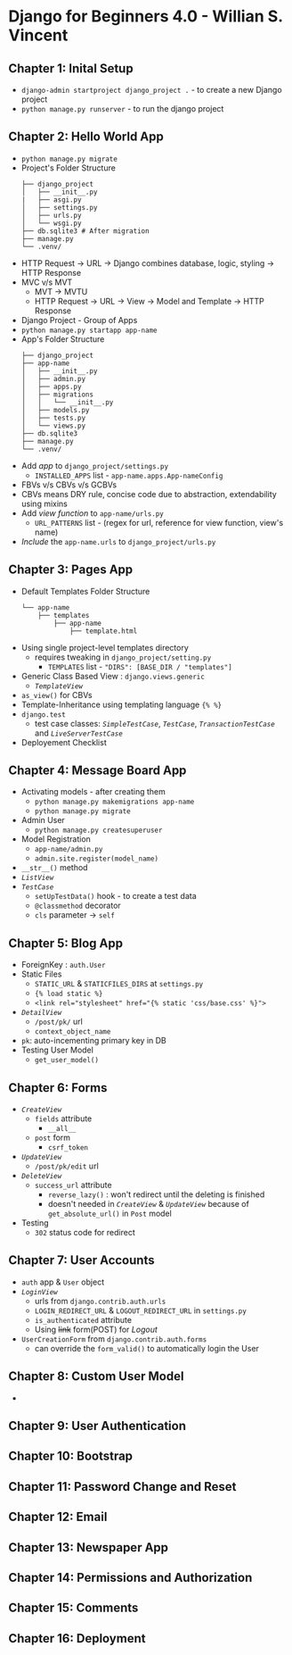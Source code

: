 # Django for Beginners 4.0 - Willian S. Vincent

## Chapter 1: Inital Setup
- `django-admin startproject django_project .` - to create a new Django project
- `python manage.py runserver` - to run the django project

## Chapter 2: Hello World App
- `python manage.py migrate`
- Project's Folder Structure
    ```
    ├── django_project
    │   ├── __init__.py
    |   ├── asgi.py
    │   ├── settings.py
    │   ├── urls.py
    │   └── wsgi.py
    ├── db.sqlite3 # After migration
    ├── manage.py
    └── .venv/
    ```
- HTTP Request -> URL -> Django combines database, logic, styling -> HTTP Response
- MVC v/s MVT
  - MVT -> MVTU
  - HTTP Request -> URL -> View -> Model and Template -> HTTP Response
- Django Project - Group of Apps
- `python manage.py startapp app-name`
- App's Folder Structure
    ```
    ├── django_project
    ├── app-name
    │   ├── __init__.py
    │   ├── admin.py
    │   ├── apps.py
    │   ├── migrations
    │   │   └── __init__.py
    │   ├── models.py
    │   ├── tests.py
    │   └── views.py
    ├── db.sqlite3
    ├── manage.py
    └── .venv/
    ```
- Add *app* to `django_project/settings.py`
  - `INSTALLED_APPS` list - `app-name.apps.App-nameConfig`
- FBVs v/s CBVs v/s GCBVs
- CBVs means DRY rule, concise code due to abstraction, extendability using mixins
- Add *view function* to `app-name/urls.py`
  - `URL_PATTERNS` list - (regex for url, reference for view function, view's name)
- *Include* the `app-name.urls` to `django_project/urls.py`
  
## Chapter 3: Pages App
- Default Templates Folder Structure
    ```
    └── app-name
        ├── templates
            ├── app-name
                ├── template.html
    ```
- Using single project-level templates directory
  - requires tweaking in `django_project/setting.py`
    - `TEMPLATES` list - `"DIRS": [BASE_DIR / "templates"]`
- Generic Class Based View : `django.views.generic`
  - *`TemplateView`*
- `as_view()` for CBVs
- Template-Inheritance using templating language `{% %}`
- `django.test`
  - test case classes: *`SimpleTestCase`*, *`TestCase`*, *`TransactionTestCase`* and *`LiveServerTestCase`*
- Deployement Checklist

## Chapter 4: Message Board App
- Activating models - after creating them
  - `python manage.py makemigrations app-name`
  - `python manage.py migrate`
- Admin User
  - `python manage.py createsuperuser`
- Model Registration
  - `app-name/admin.py`
  - `admin.site.register(model_name)`
- `__str__()` method
- *`ListView`*
- *`TestCase`*
  - `setUpTestData()` hook - to create a test data
  - `@classmethod` decorator
  - `cls` parameter -> `self`

## Chapter 5: Blog App
- ForeignKey : `auth.User`
- Static Files
  - `STATIC_URL` & `STATICFILES_DIRS` at `settings.py`
  - `{% load static %}`
  - `<link rel="stylesheet" href="{% static 'css/base.css' %}">`
- *`DetailView`*
  - `/post/pk/` url
  - `context_object_name`
- `pk`: auto-incementing primary key in DB
- Testing User Model
  - `get_user_model()`

## Chapter 6: Forms
- *`CreateView`*
  - `fields` attribute 
    - `__all__`
  - `post` form
    - `csrf_token`
- *`UpdateView`*
  - `/post/pk/edit` url
- *`DeleteView`*
  - `success_url` attribute
    - `reverse_lazy()` : won't redirect until the deleting is finished
    - doesn't needed in *`CreateView`* & *`UpdateView`* because of `get_absolute_url()` in `Post` model
- Testing
  - `302` status code for redirect
  
## Chapter 7: User Accounts
- `auth` app & `User` object
- *`LoginView`*
  - urls from `django.contrib.auth.urls`
  - `LOGIN_REDIRECT_URL` & `LOGOUT_REDIRECT_URL` in `settings.py`
  - `is_authenticated` attribute
  - Using ~~link~~ form(POST) for *Logout*
- `UserCreationForm` from `django.contrib.auth.forms`
  - can override the `form_valid()` to automatically login the User

## Chapter 8: Custom User Model
- 





















## Chapter 9: User Authentication
## Chapter 10: Bootstrap
## Chapter 11: Password Change and Reset
## Chapter 12: Email
## Chapter 13: Newspaper App
## Chapter 14: Permissions and Authorization
## Chapter 15: Comments
## Chapter 16: Deployment

